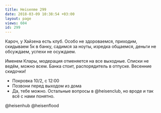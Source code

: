 ```yaml
---
title: Heisenme 299
date: 2018-03-09 10:38:54 +03:00
layout: page
views: 604
id: 299
---
```


Кароч, у Хайзена есть клуб. Особо не здороваемся, приходим, скидываем 5к в банку, садимся за ноуты, изредка общаемся, деньги не обсуждаем, успехи не осуждаем. 

Именем Клары, модерация отменяется на все выходные. Списки не ведём, можно всем. Банка стоит, распорядитель в отпуске. Весенние скидочки!

- Покровка 10/2, с 12:00
- Позвони перед выходом из дома
- Да, тебе можно. Остальные вопросы в @heisenclub, но вроде и так всё с нами понятно.

@heisenhub @heisenflood


